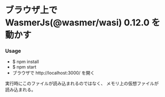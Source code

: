 ブラウザ上でWasmerJs(@wasmer/wasi) 0.12.0 を動かす
================================================

### Usage

  * $ npm install
  * $ npm start
  * ブラウザで http://localhost:3000/ を開く

実行時にこのファイルが読み込まれるのではなく、
メモリ上の仮想ファイルが読み込まれる。

